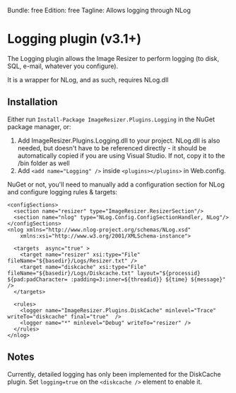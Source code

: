 Bundle: free
Edition: free
Tagline: Allows logging through NLog

# Logging plugin (v3.1+)

The Logging plugin allows the Image Resizer to perform logging (to disk, SQL, e-mail, whatever you configure).

It is a wrapper for NLog, and as such, requires NLog.dll

## Installation

Either run `Install-Package ImageResizer.Plugins.Logging` in the NuGet package manager, or:

1. Add ImageResizer.Plugins.Logging.dll to your project. NLog.dll is also needed, but doesn't have to be referenced directly - it should be automatically copied if you are using Visual Studio. If not, copy it to the /bin folder as well
2. Add `<add name="Logging" />` inside `<plugins></plugins>` in Web.config.


NuGet or not, you'll need to manually add a configuration section for NLog and configure logging rules & targets:

	<configSections>
	  <section name="resizer" type="ImageResizer.ResizerSection"/>
	  <section name="nlog" type="NLog.Config.ConfigSectionHandler, NLog"/>
	</configSections>
	<nlog xmlns="http://www.nlog-project.org/schemas/NLog.xsd"
	    xmlns:xsi="http://www.w3.org/2001/XMLSchema-instance">
  
	  <targets  async="true" >
	    <target name="resizer" xsi:type="File" fileName="${basedir}/Logs/Resizer.txt" />
	    <target name="diskcache" xsi:type="File" fileName="${basedir}/Logs/Diskcache.txt" layout="${processid} ${pad:padCharacter= :padding=3:inner=${threadid}} ${time} ${message}"  />
	  </targets>

	  <rules>
	    <logger name="ImageResizer.Plugins.DiskCache" minlevel="Trace" writeTo="diskcache" final="true"  />
	    <logger name="*" minlevel="Debug" writeTo="resizer" />
	  </rules>
	</nlog>


## Notes

Currently, detailed logging has only been implemented for the DiskCache plugin. Set `logging=true` on the `<diskcache />` element to enable it.

